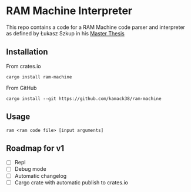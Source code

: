 # RAM Machine Interpreter

This repo contains a code for a RAM Machine code parser and interpreter as defined by Łukasz Szkup in his [Master Thesis](https://www.szkup.com/download/MaszynaRAM.pdf)

## Installation

From crates.io

```
cargo install ram-machine
```

From GitHub

```
cargo install --git https://github.com/kamack38/ram-machine
```

## Usage

```
ram <ram code file> [input arguments]
```

## Roadmap for v1

- [ ] Repl
- [ ] Debug mode
- [ ] Automatic changelog
- [ ] Cargo crate with automatic publish to crates.io
